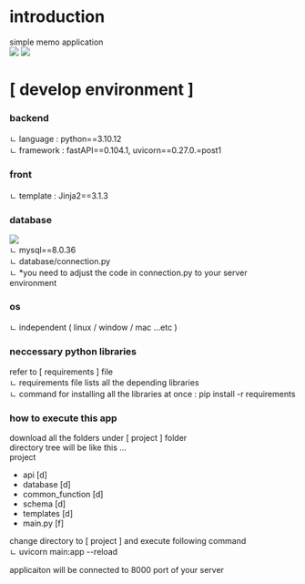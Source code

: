 <h1>introduction</h1>
simple memo application<br>
<img src="https://github.com/Yujunmo/my_memo-using-fastAPI-/assets/45279586/d91e8020-dc3f-46fa-a45e-fa60fcb19b76">
<img src="https://github.com/Yujunmo/my_memo-using-fastAPI-/assets/45279586/629d34ca-4973-4ad9-a6a5-f257a55f9c39">


<h1>[ develop environment ]</h1>

<h3>backend</h3> 
 ㄴ language : python==3.10.12<br>
 ㄴ framework : fastAPI==0.104.1, uvicorn==0.27.0.=post1<br>
	
<h3>front</h3> 
 ㄴ template : Jinja2==3.1.3

<h3>database</h3>
<img src="https://github.com/Yujunmo/my_memo-using-fastAPI-/assets/45279586/765fb091-7c9e-431e-8dfc-1befb60e1c37">
<br>
 ㄴ mysql==8.0.36 <br>
 ㄴ database/connection.py <br>
 ㄴ *you need to adjust the code in connection.py to your server environment <br>

<h3>os</h3>
 ㄴ independent ( linux / window / mac ...etc ) 

<h3>neccessary python libraries</h3>
 refer to [ requirements ] file <br>
 ㄴ requirements file lists all the depending libraries<br>
 ㄴ command for installing all the libraries at once :  pip install -r requirements   <br>

<h3>how to execute this app</h3>
   download all the folders under [ project ] folder<br>
   directory tree will be like this ...<br>
        project<br>
								   <ul>
							    <li> api [d]</li>
           <li> database [d]</li>
           <li> common_function [d]</li>
           <li> schema [d]</li>
           <li> templates [d]</li>
           <li> main.py [f]</li>												
											</ul>
       
change directory to [ project ] and execute following command<br>
  ㄴ uvicorn main:app --reload<br>

applicaiton will be connected to 8000 port of your server<br>
